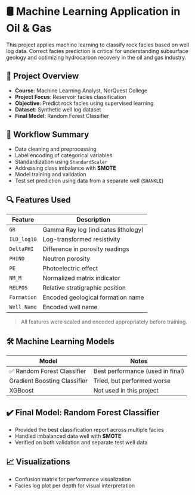 # 🛢️ Machine Learning Application in Oil & Gas

This project applies machine learning to classify rock facies based on well log data. Correct facies prediction is critical for understanding subsurface geology and optimizing hydrocarbon recovery in the oil and gas industry.

## 📌 Project Overview

- **Course**: Machine Learning Analyst, NorQuest College  
- **Project Focus**: Reservoir facies classification  
- **Objective**: Predict rock facies using supervised learning  
- **Dataset**: Synthetic well log dataset  
- **Final Model**: Random Forest Classifier

## 🧪 Workflow Summary

- Data cleaning and preprocessing  
- Label encoding of categorical variables  
- Standardization using `StandardScaler`  
- Addressing class imbalance with **SMOTE**  
- Model training and validation  
- Test set prediction using data from a separate well (`SHANKLE`)

## 🔍 Features Used

| Feature       | Description                                  |
|---------------|----------------------------------------------|
| `GR`          | Gamma Ray log (indicates lithology)          |
| `ILD_log10`   | Log-transformed resistivity                  |
| `DeltaPHI`    | Difference in porosity readings              |
| `PHIND`       | Neutron porosity                             |
| `PE`          | Photoelectric effect                         |
| `NM_M`        | Normalized matrix indicator                  |
| `RELPOS`      | Relative stratigraphic position              |
| `Formation`   | Encoded geological formation name            |
| `Well Name`   | Encoded well name                            |

> All features were scaled and encoded appropriately before training.

## 🛠️ Machine Learning Models

| Model                        | Notes                              |
|-----------------------------|------------------------------------|
| ✅ Random Forest Classifier | Best performance (used in final)   |
| Gradient Boosting Classifier| Tried, but performed worse         |
| XGBoost                     | Not used in this project           |

## ✔️ Final Model: Random Forest Classifier

- Provided the best classification report across multiple facies
- Handled imbalanced data well with **SMOTE**
- Verified on both validation and separate test well data

## 📈 Visualizations

- Confusion matrix for performance visualization  
- Facies log plot per depth for visual interpretation


